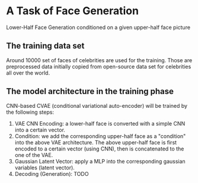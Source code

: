 # A Task of Face Generation
Lower-Half Face Generation conditioned on a given upper-half face picture
## The training data set
Around 10000 set of faces of celebrities are used for the training. Those are preprocessed data initially copied from open-source data set for celebrities all over the world.
## The model architecture in the training phase
CNN-based CVAE (conditional variational auto-encoder) will be trained by the following steps:
1. VAE CNN Encoding: a lower-half face is converted with a simple CNN into a certain vector.
2. Condition: we add the corresponding upper-half face as a "condition" into the above VAE architecture. The above upper-half face is first encoded to a certain vector (using CNN), then is concatenated to the one of the VAE.
3. Gaussian Latent Vector: apply a MLP into the corresponding gaussian variables (latent vector).
4. Decoding (Generation): TODO
